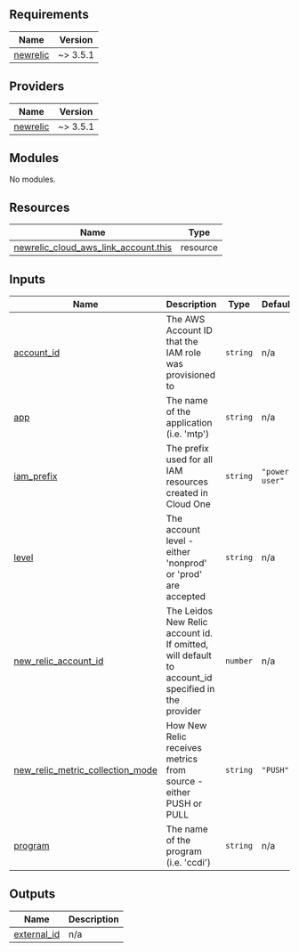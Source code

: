 <!-- BEGIN_TF_DOCS -->
## Requirements

| Name | Version |
|------|---------|
| <a name="requirement_newrelic"></a> [newrelic](#requirement\_newrelic) | ~> 3.5.1 |

## Providers

| Name | Version |
|------|---------|
| <a name="provider_newrelic"></a> [newrelic](#provider\_newrelic) | ~> 3.5.1 |

## Modules

No modules.

## Resources

| Name | Type |
|------|------|
| [newrelic_cloud_aws_link_account.this](https://registry.terraform.io/providers/newrelic/newrelic/latest/docs/resources/cloud_aws_link_account) | resource |

## Inputs

| Name | Description | Type | Default | Required |
|------|-------------|------|---------|:--------:|
| <a name="input_account_id"></a> [account\_id](#input\_account\_id) | The AWS Account ID that the IAM role was provisioned to | `string` | n/a | yes |
| <a name="input_app"></a> [app](#input\_app) | The name of the application (i.e. 'mtp') | `string` | n/a | yes |
| <a name="input_iam_prefix"></a> [iam\_prefix](#input\_iam\_prefix) | The prefix used for all IAM resources created in Cloud One | `string` | `"power-user"` | no |
| <a name="input_level"></a> [level](#input\_level) | The account level - either 'nonprod' or 'prod' are accepted | `string` | n/a | yes |
| <a name="input_new_relic_account_id"></a> [new\_relic\_account\_id](#input\_new\_relic\_account\_id) | The Leidos New Relic account id. If omitted, will default to account\_id specified in the provider | `number` | n/a | yes |
| <a name="input_new_relic_metric_collection_mode"></a> [new\_relic\_metric\_collection\_mode](#input\_new\_relic\_metric\_collection\_mode) | How New Relic receives metrics from source - either PUSH or PULL | `string` | `"PUSH"` | no |
| <a name="input_program"></a> [program](#input\_program) | The name of the program (i.e. 'ccdi') | `string` | n/a | yes |

## Outputs

| Name | Description |
|------|-------------|
| <a name="output_external_id"></a> [external\_id](#output\_external\_id) | n/a |
<!-- END_TF_DOCS -->